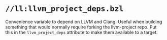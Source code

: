 # `//ll:llvm_project_deps.bzl`

Convenience variable to depend on LLVM and Clang. Useful when building something
that would normally require forking the llvm-project repo. Put this in the
`llvm_project_deps` attribute to make them available to a target.
